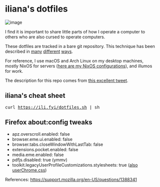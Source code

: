 # iliana's dotfiles

![image](https://github.com/iliana/dotfiles/assets/52814/4c77c5e7-8276-46b3-a286-7c75c12e6333)

I find it is important to share little parts of how I operate a computer to others who are also cursed to operate computers.

These dotfiles are tracked in a bare git repository. This technique has been described in [many](https://harfangk.github.io/2016/09/18/manage-dotfiles-with-a-git-bare-repository.html) [different](https://www.atlassian.com/git/tutorials/dotfiles) [ways](https://www.google.com/search?q=dotfiles+bare+git+repo).

For reference, I use macOS and Arch Linux on my desktop machines, mostly NixOS for servers ([here are my NixOS configurations](https://git.iliana.fyi/nixos-configs)), and illumos for work.

The description for this repo comes from [this excellent tweet](https://web.archive.org/web/20211120005609/https://twitter.com/cakesandcourage/status/1461481653059129345).

## iliana's cheat sheet

<pre>curl <a href="https://ili.fyi/dotfiles.sh">https://ili.fyi/dotfiles.sh</a> | sh</pre>

## Firefox about:config tweaks

- apz.overscroll.enabled: false
- browser.eme.ui.enabled: false
- browser.tabs.closeWindowWithLastTab: false
- extensions.pocket.enabled: false
- media.eme.enabled: false
- pdfjs.disabled: true (ymmv)
- toolkit.legacyUserProfileCustomizations.stylesheets: true ([also userChrome.css](https://iliana.fyi/blog/firefox-pinned-tab-attention-icon/))

References: <https://support.mozilla.org/en-US/questions/1388341>
